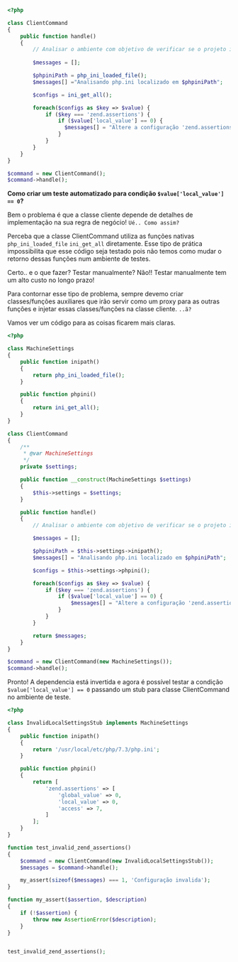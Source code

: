 ```php
<?php

class ClientCommand
{
    public function handle()
    {
        // Analisar o ambiente com objetivo de verificar se o projeto irá rodar sem problemas
        
        $messages = [];

        $phpiniPath = php_ini_loaded_file();
        $messages[] ="Analisando php.ini localizado em $phpiniPath";

        $configs = ini_get_all();

        foreach($configs as $key => $value) {
            if ($key === 'zend.assertions') {
                if ($value['local_value'] == 0) {
                  $messages[] = "Altere a configuração 'zend.assertions' para 1";
                }
            }
        }
    }
}

$command = new ClientCommand();
$command->handle();
```

**Como criar um teste automatizado para condição `$value['local_value'] == 0`?**

Bem o problema é que a classe cliente depende de detalhes de implementação na sua regra de negócio!
`Ué.. Como assim?`

Perceba que a classe ClientCommand utiliza as funções nativas `php_ini_loaded_file` `ini_get_all` diretamente.
Esse tipo de prática impossibilita que esse código seja testado pois não temos como mudar o retorno dessas funções
num ambiente de testes.

Certo.. e o que fazer? Testar manualmente?
Não!! Testar manualmente tem um alto custo no longo prazo!

Para contornar esse tipo de problema, sempre devemo criar classes/funções auxiliares que irão servir como um
proxy para as outras funções e injetar essas classes/funções na classe cliente.
`..ã?`

Vamos ver um código para as coisas ficarem mais claras.

```php
<?php

class MachineSettings 
{
    public function inipath()
    {
        return php_ini_loaded_file();
    }

    public function phpini()
    {
        return ini_get_all();
    }
}

class ClientCommand
{
    /**
     * @var MachineSettings
     */
    private $settings;

    public function __construct(MachineSettings $settings)
    {
        $this->settings = $settings;
    }

    public function handle()
    {
        // Analisar o ambiente com objetivo de verificar se o projeto irá rodar sem problemas

        $messages = [];

        $phpiniPath = $this->settings->inipath();
        $messages[] = "Analisando php.ini localizado em $phpiniPath";

        $configs = $this->settings->phpini();

        foreach($configs as $key => $value) {
            if ($key === 'zend.assertions') {
                if ($value['local_value'] == 0) {
                    $messages[] = "Altere a configuração 'zend.assertions' para 1";
                }
            }
        }

        return $messages;
    }
}

$command = new ClientCommand(new MachineSettings());
$command->handle();
```

Pronto! A dependencia está invertida e agora é possível testar a condição `$value['local_value'] == 0` passando um stub para classe ClientCommand no ambiente de teste.

```php
<?php

class InvalidLocalSettingsStub implements MachineSettings 
{
    public function inipath()
    {
        return '/usr/local/etc/php/7.3/php.ini';
    }

    public function phpini()
    {
        return [
            'zend.assertions' => [
                'global_value' => 0,
                'local_value' => 0,
                'access' => 7,
            ]
        ];
    }
}

function test_invalid_zend_assertions()
{
    $command = new ClientCommand(new InvalidLocalSettingsStub());
    $messages = $command->handle();

    my_assert(sizeof($messages) === 1, 'Configuração invalida'); 
}

function my_assert($assertion, $description)
{
    if (!$assertion) {
        throw new AssertionError($description);
    }
}


test_invalid_zend_assertions();
```

